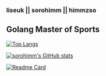 ### liseuk || sorohimm || himmzso

## Golang Master of Sports

[![Top Langs](https://github-readme-stats.vercel.app/api/top-langs/?username=sorohimm)](https://github.com/anuraghazra/github-readme-stats)

[![sorohimm's GitHub stats](https://github-readme-stats.vercel.app/api?username=sorohimm&count_private=true)](https://github.com/anuraghazra/github-readme-stats)

[![Readme Card](https://github-readme-stats.vercel.app/api/pin/?username=sorohimm&repo=uacs-store-back)](https://github.com/anuraghazra/github-readme-stats)
